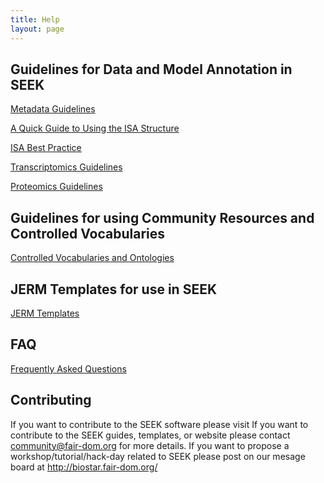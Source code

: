 ```yaml
---
title: Help
layout: page
---
```


## Guidelines for Data and Model Annotation in SEEK

[Metadata Guidelines](metadata-guidelines.html)

[A Quick Guide to Using the ISA Structure](isa-guide.html)

[ISA Best Practice](isa-best-practice.html)

[Transcriptomics Guidelines](transcriptomics-guidelines.html)

[Proteomics Guidelines](proteomics-guidelines.html)

## Guidelines for using Community Resources and Controlled Vocabularies

[Controlled Vocabularies and Ontologies](controlled-vocabularies.html)

## JERM Templates for use in SEEK

[JERM Templates](templates.html)

## FAQ

[Frequently Asked Questions](faq.html)

## Contributing 
If you want to contribute to the SEEK software please visit
If you want to contribute to the SEEK guides, templates, or website please contact <community@fair-dom.org> for more details.
If you want to propose a workshop/tutorial/hack-day related to SEEK please post on our mesage board at http://biostar.fair-dom.org/
